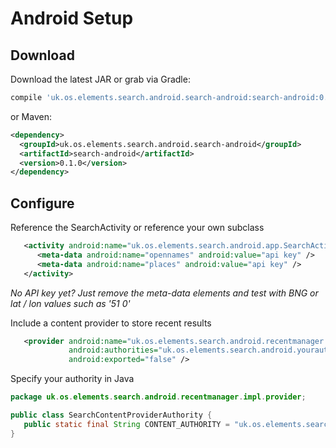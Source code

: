 # Android Setup #

Download
--------

Download the latest JAR or grab via Gradle:
```groovy
compile 'uk.os.elements.search.android.search-android:search-android:0.1.0'
```
or Maven:
```xml
<dependency>
  <groupId>uk.os.elements.search.android.search-android</groupId>
  <artifactId>search-android</artifactId>
  <version>0.1.0</version>
</dependency>
```

Configure
---------

Reference the SearchActivity or reference your own subclass
```xml
   <activity android:name="uk.os.elements.search.android.app.SearchActivity">
      <meta-data android:name="opennames" android:value="api key" />
      <meta-data android:name="places" android:value="api key" />
   </activity>
```
_No API key yet?  Just remove the meta-data elements and test with BNG or lat / lon values such as '51 0'_

Include a content provider to store recent results
```xml
   <provider android:name="uk.os.elements.search.android.recentmanager.impl.provider.content.RecentsProvider"
             android:authorities="uk.os.elements.search.android.yourauthority.recents"
             android:exported="false" />
```

Specify your authority in Java
```java
package uk.os.elements.search.android.recentmanager.impl.provider;

public class SearchContentProviderAuthority {
   public static final String CONTENT_AUTHORITY = "uk.os.elements.search.android.demo";
}
```

